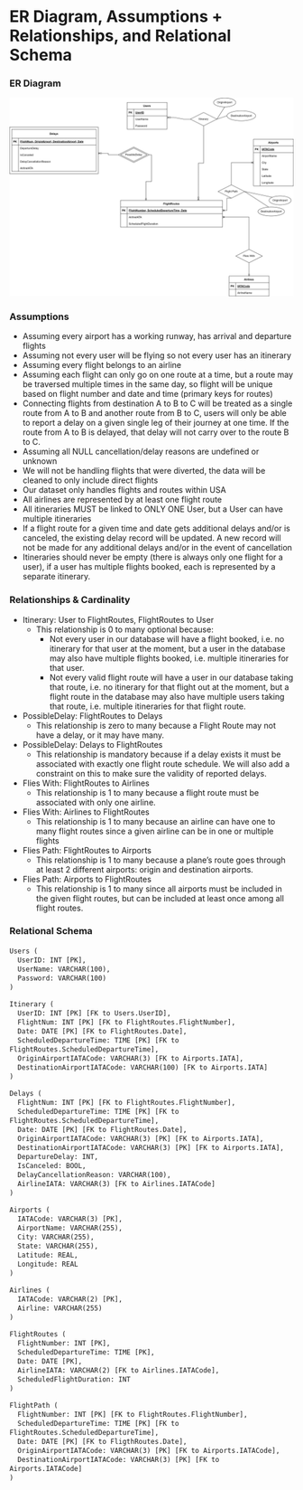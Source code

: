 # ER Diagram, Assumptions + Relationships, and Relational Schema
### ER Diagram
![Stage 2 ER Diagram](./ER_Diagram.jpg)

### Assumptions
- Assuming every airport has a working runway, has arrival and departure flights 
- Assuming not every user will be flying so not every user has an itinerary 
- Assuming every flight belongs to an airline 
- Assuming each flight can only go on one route at a time, but a route may be traversed multiple times in the same day, so flight will be unique based on flight number and date and time (primary keys for routes)
- Connecting flights from destination A to B to C will be treated as a single route from A to B and another route from B to C, users will only be able to report a delay on a given single leg of their journey at one time. If the route from A to B is delayed, that delay will not carry over to the route B to C. 
- Assuming all NULL cancellation/delay reasons are undefined or unknown 
- We will not be handling flights that were diverted, the data will be cleaned to only include direct flights 
- Our dataset only handles flights and routes within USA 
- All airlines are represented by at least one flight route
- All itineraries MUST be linked to ONLY ONE User, but a User can have multiple itineraries 
- If a flight route for a given time and date gets additional delays and/or is canceled, the existing delay record will be updated. A new record will not be made for any additional delays and/or in the event of cancellation
- Itineraries should never be empty (there is always only one flight for a user), if a user has multiple flights booked, each is represented by a separate itinerary. 

### Relationships & Cardinality
- Itinerary: User to FlightRoutes, FlightRoutes to User
  - This relationship is 0 to many optional because:
    - Not every user in our database will have a flight booked, i.e. no itinerary for that user at the moment, but a user in the database may also have multiple flights booked, i.e. multiple itineraries for that user. 
    - Not every valid flight route will have a user in our database taking that route, i.e. no itinerary for that flight out at the moment, but a flight route in the database may also have multiple users taking that route, i.e. multiple itineraries for that flight route. 
- PossibleDelay: FlightRoutes to Delays
  - This relationship is zero to many because a Flight Route may not have a delay, or it may have many. 
- PossibleDelay: Delays to FlightRoutes
  - This relationship is mandatory because if a delay exists it must be associated with exactly one flight route schedule. We will also add a constraint on this to make sure the validity of reported delays. 
- Flies With: FlightRoutes to Airlines
  - This relationship is 1 to many because a flight route must be associated with only one airline. 
- Flies With: Airlines to FlightRoutes
  - This relationship is 1 to many because an airline can have one to many flight routes since a given airline can be in one or multiple flights
- Flies Path: FlightRoutes to Airports
  - This relationship is 1 to many because a plane’s route goes through at least 2 different airports: origin and destination airports.
- Flies Path: Airports to FlightRoutes
  - This relationship is 1 to many since all airports must be included in the given flight routes, but can be included at least once among all flight routes. 

### Relational Schema
```
Users (
  UserID: INT [PK],
  UserName: VARCHAR(100), 
  Password: VARCHAR(100)
)
```
```
Itinerary (
  UserID: INT [PK] [FK to Users.UserID],
  FlightNum: INT [PK] [FK to FlightRoutes.FlightNumber],
  Date: DATE [PK] [FK to FlightRoutes.Date],
  ScheduledDepartureTime: TIME [PK] [FK to FlightRoutes.ScheduledDepartureTime],
  OriginAirportIATACode: VARCHAR(3) [FK to Airports.IATA],
  DestinationAirportIATACode: VARCHAR(100) [FK to Airports.IATA]
)
```
```
Delays (
  FlightNum: INT [PK] [FK to FlightRoutes.FlightNumber],
  ScheduledDepartureTime: TIME [PK] [FK to FlightRoutes.ScheduledDepartureTime],
  Date: DATE [PK] [FK to FlightRoutes.Date],
  OriginAirportIATACode: VARCHAR(3) [PK] [FK to Airports.IATA],
  DestinationAirportIATACode: VARCHAR(3) [PK] [FK to Airports.IATA],
  DepartureDelay: INT,
  IsCanceled: BOOL,
  DelayCancellationReason: VARCHAR(100),
  AirlineIATA: VARCHAR(3) [FK to Airlines.IATACode]
)
```
```
Airports (
  IATACode: VARCHAR(3) [PK],
  AirportName: VARCHAR(255),
  City: VARCHAR(255),
  State: VARCHAR(255),
  Latitude: REAL,
  Longitude: REAL
)
```
```
Airlines (
  IATACode: VARCHAR(2) [PK],
  Airline: VARCHAR(255)
)
```
```
FlightRoutes (
  FlightNumber: INT [PK],
  ScheduledDepartureTime: TIME [PK],
  Date: DATE [PK],
  AirlineIATA: VARCHAR(2) [FK to Airlines.IATACode],
  ScheduledFlightDuration: INT
)
```
```
FlightPath (
  FlightNumber: INT [PK] [FK to FlightRoutes.FlightNumber],
  ScheduledDepartureTime: TIME [PK] [FK to FlightRoutes.ScheduledDepartureTime],
  Date: DATE [PK] [FK to FligthRoutes.Date],
  OriginAirportIATACode: VARCHAR(3) [PK] [FK to Airports.IATACode],
  DestinationAirportIATACode: VARCHAR(3) [PK] [FK to Airports.IATACode]
)
```
